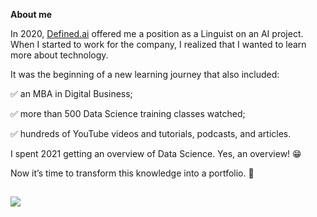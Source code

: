 **About me**

In 2020, [Defined.ai](https://www.defined.ai/) offered me a position as a Linguist on an AI project. When I started to work for the company, I realized that I wanted to learn more about technology. 

It was the beginning of a new learning journey that also included:

✅ an MBA in Digital Business; 

✅ more than 500 Data Science training classes watched; 
 
✅ hundreds of YouTube videos and tutorials, podcasts, and articles.

I spent 2021 getting an overview of Data Science. Yes, an overview! 😁

Now it’s time to transform this knowledge into a portfolio. 🚀

##

<div
  <a href="https://www.linkedin.com/in/santos-elisa" target-"_blank"><img src="https://img.shields.io/badge/LinkedIn-0077B5?style=for-the-badge&logo=linkedin&logoColor=white" target-"_blank"></a>
</div>
